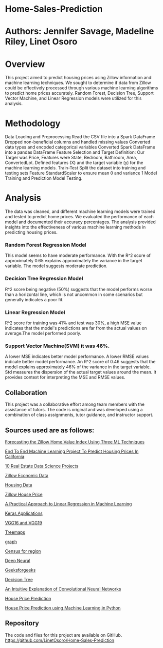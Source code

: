 # Home-Sales-Prediction

 
# Authors: Jennifer Savage, Madeline Riley, Linet Osoro


# Overview
This project aimed to predict housing prices using Zillow information and machine learning techniques. We sought to determine if data from Zillow could be effectively processed through various machine learning algorithms to predict home prices accurately. Random Forest, Decision Tree, Support Vector Machine, and Linear Regression models were utilized for this analysis.


# Methodology
Data Loading and Preprocessing
Read the CSV file into a Spark DataFrame
Dropped non-beneficial columns and handled missing values
Converted data types and encoded categorical variables
Converted Spark DataFrame into a pandas DataFrame
Feature Selection and Target Definition: Our Targer was Price, Features were State, Bedroom, Bathroom, Area, ConvertedLot. 
Defined features (X) and the target variable (y) for the machine learning models.
Train-Test Split the dataset into training and testing sets
Feature StandardScaler to ensure mean 0 and variance 1
Model Training and Prediction 
Model Testing. 

# Analysis
The data was cleaned, and different machine learning models were trained and tested to predict home prices. We evaluated the performance of each model and documented their accuracy percentages. The analysis provided insights into the effectiveness of various machine learning methods in predicting housing prices.

### Random Forest Regression Model
This model seems to have moderate performance. With the R^2 score of approximately 0.65 explains approximately the variance in the target variable. The model suggests moderate prediction.

### Decision Tree Regression Model  
R^2 score being negative (50%) suggests that the model performs worse than a horizontal line, which is not uncommon in some scenarios but generally indicates a poor fit.

### Linear Regression Model 
R^2 score for training was 41% and test was 30%,  a high MSE value indicates that the model's predictions are far from the actual values on average.The model performed poorly. 

### Support Vector Machine(SVM) it was 46%.
A lower MSE indicates better model performance. A lower RMSE values indicate better model performance. An R^2 score of 0.46 suggests that the model explains approximately 46% of the variance in the target variable. Std measures the dispersion of the actual target values around the mean. It provides context for interpreting the MSE and RMSE values.

## Collaboration
This project was a collaborative effort among team members with the assistance of tutors. The code is original and was developed using a combination of class assignments, tutor guidance, and instructor support.

## Sources used are as follows: 

[Forecasting the Zillow Home Value Index Using Three ML Techniques](https://nycdatascience.com/blog/student-works/capstone/forecasting-the-zillow-home-value-index-using-three-ml-techniques) 

[End To End Machine Learning Project To Predict Housing Prices In California](https://lukeclarke12.medium.com/end-to-end-machine-learning-project-to-predict-housing-prices-in-california-e58cb10b2005)

[10 Real Estate Data Science Projects](https://www.interviewquery.com/p/real-estate-data-science-projects)

[Zillow Economic Data](https://www.kaggle.com/datasets/zillow/zecon)

[Housing Data](https://www.zillow.com/research/data)

[Zillow House Price](https://www.kaggle.com/datasets/paultimothymooney/zillow-house-price-data)

[A Practical Approach to Linear Regression in Machine Learning](https://towardsdatascience.com/linear-regression-5100fe32993a)

[Keras Applications](https://keras.io/api/applications/#usage-examples-for-image-classification-models)

[VGG16 and VGG19](https://keras.io/api/applications/vgg/#vgg19-function)

[Treemaps](https://plotly.com/python/treemaps/)

[graph](https://plotly.com/python/setting-graph-size/)

[Census for region](https://github.com/cphalpert/census-regions/blob/master/us%20census%20bureau%20regions%20and%20divisions.csv)

[Deep Neural](https://towardsdatascience.com/deep-neural-networks-for-regression-problems-81321897ca33)

[Geeksforgeeks](https://www.geeksforgeeks.org/random-forest-algorithm-in-machine-learning/)

[Decision Tree](https://www.geeksforgeeks.org/decision-tree/)

[An Intuitive Explanation of Convolutional Neural Networks](https://ujjwalkarn.me/2016/08/11/intuitive-explanation-convnets/)

[House Price Prediction](https://www.geeksforgeeks.org/house-price-prediction-using-machine-learning-in-python/)

[House Price Prediction using Machine Learning in Python](https://www.geeksforgeeks.org/house-price-prediction-using-machine-learning-in-python/)


## Repository
The code and files for this project are available on GitHub. https://github.com/LinetOsoro/Home-Sales-Prediction 


